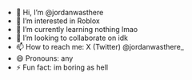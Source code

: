 - 👋 Hi, I’m @jordanwasthere
- 👀 I’m interested in Roblox
- 🌱 I’m currently learning nothing lmao
- 💞️ I’m looking to collaborate on idk
- 📫 How to reach me: X (Twitter) @jordanwasthere_
- 😄 Pronouns: any
- ⚡ Fun fact: im boring as hell

